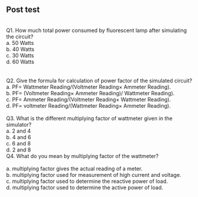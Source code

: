## Post test
<br>
Q1. How much total power consumed by fluorescent lamp after simulating the circuit?<br>
a.	50 Watts<br>
b.	40 Watts<br>
c.	30 Watts<br>
d.	60 Watts<br><br><br>
Q2. Give the formula for calculation of power factor of the simulated circuit?<br>
a.	PF= Wattmeter Reading/(Voltmeter Reading× Ammeter Reading).<br>
b.	PF= (Voltmeter Reading× Ammeter Reading)/ Wattmeter Reading).<br>
c.	PF= Ammeter Reading/(Voltmeter Reading× Wattmeter Reading).<br>
d.	PF= voltmeter Reading/(Wattmeter Reading× Ammeter Reading).<br><br>
Q3. What is the different multiplying factor of wattmeter given in the simulator?<br>
a.	2 and 4<br>
b.	4 and 6<br>
c.	6 and 8<br>
d.	2 and 8<br>
Q4. What do you mean by multiplying factor of the wattmeter?<br><br>
a.	 multiplying factor gives the actual reading of a meter.<br>
b.	multiplying factor used  for measurement of high current and voltage.<br>
c.	multiplying factor used to determine the reactive power of load.<br>
d.	multiplying factor used to determine the active power of load.<br>


